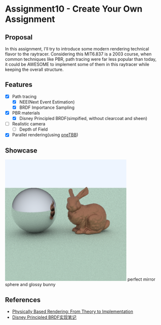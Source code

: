 # Assignment10 - Create Your Own Assignment

## Proposal

In this assignment, I'll try to introduce some modern rendering technical flavor to the raytracer. Considering this MIT6.837 is a 2003 course, when common techniques like PBR, path tracing were far less popular than today, it could be AWESOME to implement some of them in this raytracer while keeping the overall structure.

## Features

- [x] Path tracing
  - [x] NEE(Next Event Estimation)
  - [x] BRDF Importance Sampling
- [x] PBR materials
  - [x] Disney Principled BRDF(simpified, without clearcoat and sheen)
- [ ] Realistic camera
  - [ ] Depth of Field
- [x] Parallel rendering(using [oneTBB](https://github.com/oneapi-src/oneTBB))

## Showcase

![scene1](./imgs/scene1.png)
perfect mirror sphere and glossy bunny

## References

- [Physically Based Rendering: From Theory to Implementation](http://www.pbr-book.org/)
- [Disney Principled BRDF实现笔记](https://airguanz.github.io/2019/02/20/disney-brdf.html)
